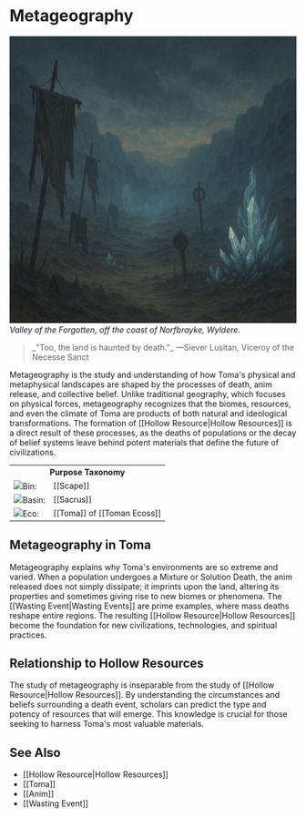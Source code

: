 <!-- wiki-header-section:start -->
# Metageography
<p class="nickname"></p>

<img src="wiki_images/Metageography.png"><i>Valley of the Forgotten, off the coast of Norfbrayke, Wyldere.</i></img>

<blockquote class="wiki-quote">
    _"Too, the land is haunted by death."_  
    <span class="wiki-quote-attribution">—Siever Lusitan, Viceroy of the Necesse Sanct</span>
</blockquote>

Metageography is the study and understanding of how Toma's physical and metaphysical landscapes are shaped by the processes of death, anim release, and collective belief. Unlike traditional geography, which focuses on physical forces, metageography recognizes that the biomes, resources, and even the climate of Toma are products of both natural and ideological transformations. The formation of [[Hollow Resource|Hollow Resources]] is a direct result of these processes, as the deaths of populations or the decay of belief systems leave behind potent materials that define the future of civilizations.
<!-- wiki-header-section:end -->

<!-- taxonomy-table-section:start -->
<div class="taxonomy-table">
  <table>
    <tr>
      <th colspan="3">Purpose Taxonomy</th>
    </tr>
    <tr>
      <td class="taxon-label"><img src="svg/bin.svg" class="taxon-icon">Bin:</td>
      <td class="taxon-content" colspan="2">[[Scape]]</td>
    </tr>
    <tr>
      <td class="taxon-label"><img src="svg/basin.svg" class="taxon-icon">Basin:</td>
      <td class="taxon-content" colspan="2">[[Sacrus]]</td>
    </tr>
    <tr>
      <td class="taxon-label"><img src="svg/eco.svg" class="taxon-icon">Eco:</td>
      <td class="taxon-content" colspan="2">[[Toma]] of [[Toman Ecoss]]</td>
    </tr>
  </table>
</div>
<!-- taxonomy-table-section:end -->

## Metageography in Toma

Metageography explains why Toma's environments are so extreme and varied. When a population undergoes a Mixture or Solution Death, the anim released does not simply dissipate; it imprints upon the land, altering its properties and sometimes giving rise to new biomes or phenomena. The [[Wasting Event|Wasting Events]] are prime examples, where mass deaths reshape entire regions. The resulting [[Hollow Resource|Hollow Resources]] become the foundation for new civilizations, technologies, and spiritual practices.

## Relationship to Hollow Resources

The study of metageography is inseparable from the study of [[Hollow Resource|Hollow Resources]]. By understanding the circumstances and beliefs surrounding a death event, scholars can predict the type and potency of resources that will emerge. This knowledge is crucial for those seeking to harness Toma's most valuable materials.

## See Also

- [[Hollow Resource|Hollow Resources]]
- [[Toma]]
- [[Anim]]
- [[Wasting Event]]
